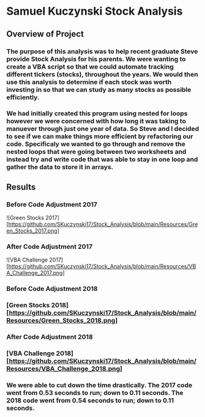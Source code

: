 # Samuel Kuczynski Stock Analysis

## Overview of Project

### The purpose of this analysis was to help recent graduate Steve provide Stock Analysis for his parents. We were wanting to create a VBA script so that we could automate tracking different tickers (stocks), throughout the years. We would then use this analysis to determine if each stock was worth investing in so that we can study as many stocks as possible efficiently. 

### We had initially created this program using nested for loops however we were concerned with how long it was taking to manuever  through just one year of data. So Steve and I decided to see if we can make things more efficient by refactoring our code. Specificaly we wanted to go through and remove the nested loops that were going between two worksheets and instead try and write code that was able to stay in one loop and gather the data to store it in arrays. 

## Results

### Before Code Adjustment 2017
![Green Stocks 2017] [https://github.com/SKuczynski17/Stock_Analysis/blob/main/Resources/Green_Stocks_2017.png]

### After Code Adjustment 2017
![VBA Challenge 2017] [https://github.com/SKuczynski17/Stock_Analysis/blob/main/Resources/VBA_Challenge_2017.png]

### Before Code Adjustment 2018
### [Green Stocks 2018] [https://github.com/SKuczynski17/Stock_Analysis/blob/main/Resources/Green_Stocks_2018.png]

### After Code Adjustment 2018
### [VBA Challenge 2018] [https://github.com/SKuczynski17/Stock_Analysis/blob/main/Resources/VBA_Challenge_2018.png]

### We were able to cut down the time drastically. The 2017 code went from 0.53 seconds to run; down to 0.11 seconds. The 2018 code went from 0.54 seconds to run; down to 0.11 seconds. 

